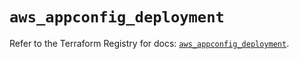 # `aws_appconfig_deployment`

Refer to the Terraform Registry for docs: [`aws_appconfig_deployment`](https://registry.terraform.io/providers/hashicorp/aws/5.59.0/docs/resources/appconfig_deployment).
